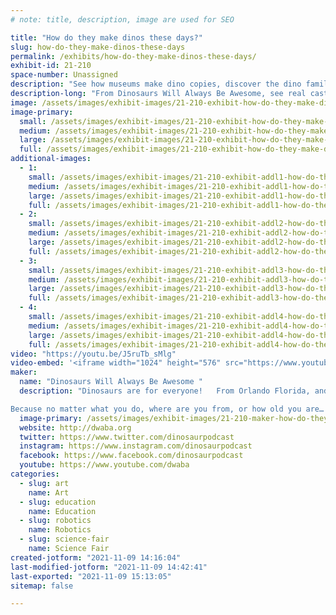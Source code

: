 ```yaml
---
# note: title, description, image are used for SEO

title: "How do they make dinos these days?"
slug: how-do-they-make-dinos-these-days
permalink: /exhibits/how-do-they-make-dinos-these-days/
exhibit-id: 21-210
space-number: Unassigned
description: "See how museums make dino copies, discover the dino family tree, and meet a life-sized Deinonychus!"
description-long: "From Dinosaurs Will Always Be Awesome, see real casts and molds used by museums to recreate dinosaurs like Stegosaurus!   In a hands-on sensory activity, discover the dinosaur family tree, and meet a life-sized Deinonychus! "
image: /assets/images/exhibit-images/21-210-exhibit-how-do-they-make-dinos-these-days-a58fd58a-17fc-4586-8c67-37a6b1ed5264-large.jpeg
image-primary: 
  small: /assets/images/exhibit-images/21-210-exhibit-how-do-they-make-dinos-these-days-a58fd58a-17fc-4586-8c67-37a6b1ed5264-small.jpeg
  medium: /assets/images/exhibit-images/21-210-exhibit-how-do-they-make-dinos-these-days-a58fd58a-17fc-4586-8c67-37a6b1ed5264-medium.jpeg
  large: /assets/images/exhibit-images/21-210-exhibit-how-do-they-make-dinos-these-days-a58fd58a-17fc-4586-8c67-37a6b1ed5264-large.jpeg
  full: /assets/images/exhibit-images/21-210-exhibit-how-do-they-make-dinos-these-days-a58fd58a-17fc-4586-8c67-37a6b1ed5264-full.jpeg
additional-images: 
  - 1:
    small: /assets/images/exhibit-images/21-210-exhibit-addl1-how-do-they-make-dinos-these-days-610e339b-aa73-4ab6-a3b1-9066f0e04bb1-small.jpeg
    medium: /assets/images/exhibit-images/21-210-exhibit-addl1-how-do-they-make-dinos-these-days-610e339b-aa73-4ab6-a3b1-9066f0e04bb1-medium.jpeg
    large: /assets/images/exhibit-images/21-210-exhibit-addl1-how-do-they-make-dinos-these-days-610e339b-aa73-4ab6-a3b1-9066f0e04bb1-large.jpeg
    full: /assets/images/exhibit-images/21-210-exhibit-addl1-how-do-they-make-dinos-these-days-610e339b-aa73-4ab6-a3b1-9066f0e04bb1-full.jpeg
  - 2:
    small: /assets/images/exhibit-images/21-210-exhibit-addl2-how-do-they-make-dinos-these-days-a21a8fb0-fc69-41e8-b985-cb0d9817cd98-small.jpeg
    medium: /assets/images/exhibit-images/21-210-exhibit-addl2-how-do-they-make-dinos-these-days-a21a8fb0-fc69-41e8-b985-cb0d9817cd98-medium.jpeg
    large: /assets/images/exhibit-images/21-210-exhibit-addl2-how-do-they-make-dinos-these-days-a21a8fb0-fc69-41e8-b985-cb0d9817cd98-large.jpeg
    full: /assets/images/exhibit-images/21-210-exhibit-addl2-how-do-they-make-dinos-these-days-a21a8fb0-fc69-41e8-b985-cb0d9817cd98-full.jpeg
  - 3:
    small: /assets/images/exhibit-images/21-210-exhibit-addl3-how-do-they-make-dinos-these-days-a8413004-48f8-42a2-963d-c9aff3669e4a-small.jpeg
    medium: /assets/images/exhibit-images/21-210-exhibit-addl3-how-do-they-make-dinos-these-days-a8413004-48f8-42a2-963d-c9aff3669e4a-medium.jpeg
    large: /assets/images/exhibit-images/21-210-exhibit-addl3-how-do-they-make-dinos-these-days-a8413004-48f8-42a2-963d-c9aff3669e4a-large.jpeg
    full: /assets/images/exhibit-images/21-210-exhibit-addl3-how-do-they-make-dinos-these-days-a8413004-48f8-42a2-963d-c9aff3669e4a-full.jpeg
  - 4:
    small: /assets/images/exhibit-images/21-210-exhibit-addl4-how-do-they-make-dinos-these-days-f37aea2b-67b2-4ce5-8cba-36e29b26e1ff-small.jpeg
    medium: /assets/images/exhibit-images/21-210-exhibit-addl4-how-do-they-make-dinos-these-days-f37aea2b-67b2-4ce5-8cba-36e29b26e1ff-medium.jpeg
    large: /assets/images/exhibit-images/21-210-exhibit-addl4-how-do-they-make-dinos-these-days-f37aea2b-67b2-4ce5-8cba-36e29b26e1ff-large.jpeg
    full: /assets/images/exhibit-images/21-210-exhibit-addl4-how-do-they-make-dinos-these-days-f37aea2b-67b2-4ce5-8cba-36e29b26e1ff-full.jpeg
video: "https://youtu.be/J5ruTb_sMlg"
video-embed: '<iframe width="1024" height="576" src="https://www.youtube.com/embed/J5ruTb_sMlg?feature=oembed" frameborder="0" allow="accelerometer; autoplay; clipboard-write; encrypted-media; gyroscope; picture-in-picture" allowfullscreen></iframe>'
maker: 
  name: "Dinosaurs Will Always Be Awesome "
  description: "Dinosaurs are for everyone!   From Orlando Florida, and Victoria British Columbia, Jimmy and Kat connect you to the stories behind the bones, and the journeys are some of our favorite paleontologist, researchers, and artists.  Join them on YouTube, DWABA.org, and wherever you get your Podcasts!

Because no matter what you do, where are you from, or how old you are… Dinosaurs will always be awesome!"
  image-primary: /assets/images/exhibit-images/21-210-maker-how-do-they-make-dinos-these-days-36bd9391-0766-4bbe-9d59-b8544c8370c9-medium.jpeg
  website: http://dwaba.org
  twitter: https://www.twitter.com/dinosaurpodcast
  instagram: https://www.instagram.com/dinosaurpodcast
  facebook: https://www.facebook.com/dinosaurpodcast
  youtube: https://www.youtube.com/dwaba
categories: 
  - slug: art
    name: Art
  - slug: education
    name: Education
  - slug: robotics
    name: Robotics
  - slug: science-fair
    name: Science Fair
created-jotform: "2021-11-09 14:16:04"
last-modified-jotform: "2021-11-09 14:42:41"
last-exported: "2021-11-09 15:13:05"
sitemap: false

---
```

